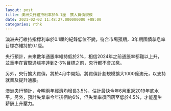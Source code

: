 ```yaml
---
layout: post
title: 澳洲央行維持利率於0.1厘　擴大買債規模
date: 2021-02-02 11:48:27.000000000 +08:00
categories: rthk
---
```


澳洲央行維持指標利率於0.1厘的紀錄低位不變，符合市場預期，3年期國債孳息率目標亦維持於0.1厘。

央行預計，未來數年通脹率維持低於2%，相信2024年之前通脹率都難以上升，並重申在實際通脹率達到2-3%目標之前，央行都不會加息。

另外，央行擴大買債，將於4月中開始，將買債計劃規模擴大1000億澳元，以支持就業及提升通脹。

澳洲央行預計，今明兩年經濟均增長3.5%，估計最快今年6月重返2019年底水平。另外，預計失業率今年徘徊約6%，但失業率須回落至低於4.5%，才能產生薪酬上升壓力。
